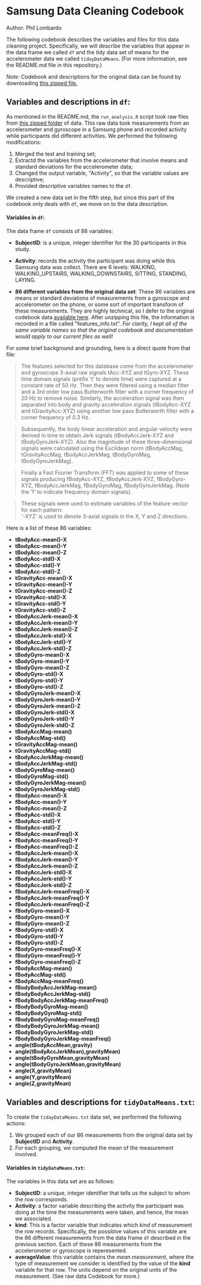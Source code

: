 # Samsung Data Cleaning Codebook
Author: Phil Lombardo


The following codebook describes the variables and files for this data cleaning project. Specifically, we will describe the variables that appear in the data frame we called `df` and the tidy data set of means for the accelerometer data we called `tidayDataMeans`.  (For more information, see the README.md file in this repository.)

*Note:*  Codebook and descriptions for the original data can be found by downloading [this zipped file.](https://d396qusza40orc.cloudfront.net/getdata%2Fprojectfiles%2FUCI%20HAR%20Dataset.zip)

## Variables and descriptions in `df`:
As mentioned in the README.md, the `run_analysis.R` script took raw files from [this zipped folder](https://d396qusza40orc.cloudfront.net/getdata%2Fprojectfiles%2FUCI%20HAR%20Dataset.zip) of data. This raw data took measurements from an accelerometer and gyroscope in a Samsung phone and recorded activity while participants did different activities. We performed the following modifications:

1. Merged the test and training set;
2. Extractd the variables from the accelerometer that involve means and standard deviations for the accelerometer data;
3. Changed the output variable, "Activity", so that the variable values are descriptive;
4. Provided descriptive variables names to the `df`.

We created a new data set in the fifth step, but since this part of the codebook only deals with `df`, we move on to the data description.

#### Variables in `df`:
The data frame `df` consists of 88 variables:

- **SubjectID**: is a unique, integer identifier for the 30 participants in this study.

- **Activity**: records the activity the participant was doing while this Samsung data was collect. There are 6 levels: WALKING, WALKING_UPSTAIRS, WALKING_DOWNSTAIRS, SITTING, STANDING, LAYING.

- **86 different variables from the original data set**: These 86 variables are means or standard deviations of measurements from a gyroscope and accelerometer on the phone, or some sort of important transform of these measurements. They are highly technical, so I defer to the original codebook data [available here](https://d396qusza40orc.cloudfront.net/getdata%2Fprojectfiles%2FUCI%20HAR%20Dataset.zip). After unzipping this file, the information is recorded in a file called "features\_info.txt". *For clarity, I kept all of the same variable names so that the original codebook and documentation would apply to our current files as well!*

For some brief background and grounding, here is a direct quote from that file:

>The features selected for this database come from the accelerometer and gyroscope 3-axial raw signals tAcc-XYZ and tGyro-XYZ. These time domain signals (prefix 't' to denote time) were captured at a constant rate of 50 Hz. Then they were filtered using a median filter and a 3rd order low pass Butterworth filter with a corner frequency of 20 Hz to remove noise. Similarly, the acceleration signal was then separated into body and gravity acceleration signals (tBodyAcc-XYZ and tGravityAcc-XYZ) using another low pass Butterworth filter with a corner frequency of 0.3 Hz. 

>Subsequently, the body linear acceleration and angular velocity were derived in time to obtain Jerk signals (tBodyAccJerk-XYZ and tBodyGyroJerk-XYZ). Also the magnitude of these three-dimensional signals were calculated using the Euclidean norm (tBodyAccMag, tGravityAccMag, tBodyAccJerkMag, tBodyGyroMag, tBodyGyroJerkMag). 

>Finally a Fast Fourier Transform (FFT) was applied to some of these signals producing fBodyAcc-XYZ, fBodyAccJerk-XYZ, fBodyGyro-XYZ, fBodyAccJerkMag, fBodyGyroMag, fBodyGyroJerkMag. (Note the 'f' to indicate frequency domain signals). 

>These signals were used to estimate variables of the feature vector for each pattern:  
'-XYZ' is used to denote 3-axial signals in the X, Y and Z directions.

Here is a list of these 86 variables:

- **tBodyAcc-mean()-X**
- **tBodyAcc-mean()-Y**
- **tBodyAcc-mean()-Z**
- **tBodyAcc-std()-X**
- **tBodyAcc-std()-Y**
- **tBodyAcc-std()-Z**
- **tGravityAcc-mean()-X**
- **tGravityAcc-mean()-Y**
- **tGravityAcc-mean()-Z**
- **tGravityAcc-std()-X**
- **tGravityAcc-std()-Y**
- **tGravityAcc-std()-Z**
- **tBodyAccJerk-mean()-X**
- **tBodyAccJerk-mean()-Y**
- **tBodyAccJerk-mean()-Z**
- **tBodyAccJerk-std()-X**
- **tBodyAccJerk-std()-Y**
- **tBodyAccJerk-std()-Z**
- **tBodyGyro-mean()-X**
- **tBodyGyro-mean()-Y**
- **tBodyGyro-mean()-Z**
- **tBodyGyro-std()-X**
- **tBodyGyro-std()-Y**
- **tBodyGyro-std()-Z**
- **tBodyGyroJerk-mean()-X**
- **tBodyGyroJerk-mean()-Y**
- **tBodyGyroJerk-mean()-Z**
- **tBodyGyroJerk-std()-X**
- **tBodyGyroJerk-std()-Y**
- **tBodyGyroJerk-std()-Z**
- **tBodyAccMag-mean()**
- **tBodyAccMag-std()**
- **tGravityAccMag-mean()**
- **tGravityAccMag-std()**
- **tBodyAccJerkMag-mean()**
- **tBodyAccJerkMag-std()**
- **tBodyGyroMag-mean()**
- **tBodyGyroMag-std()**
- **tBodyGyroJerkMag-mean()**
- **tBodyGyroJerkMag-std()**
- **fBodyAcc-mean()-X**
- **fBodyAcc-mean()-Y**
- **fBodyAcc-mean()-Z**
- **fBodyAcc-std()-X**
- **fBodyAcc-std()-Y**
- **fBodyAcc-std()-Z**
- **fBodyAcc-meanFreq()-X**
- **fBodyAcc-meanFreq()-Y**
- **fBodyAcc-meanFreq()-Z**
- **fBodyAccJerk-mean()-X**
- **fBodyAccJerk-mean()-Y**
- **fBodyAccJerk-mean()-Z**
- **fBodyAccJerk-std()-X**
- **fBodyAccJerk-std()-Y**
- **fBodyAccJerk-std()-Z**
- **fBodyAccJerk-meanFreq()-X**
- **fBodyAccJerk-meanFreq()-Y**
- **fBodyAccJerk-meanFreq()-Z**
- **fBodyGyro-mean()-X**
- **fBodyGyro-mean()-Y**
- **fBodyGyro-mean()-Z**
- **fBodyGyro-std()-X**
- **fBodyGyro-std()-Y**
- **fBodyGyro-std()-Z**
- **fBodyGyro-meanFreq()-X**
- **fBodyGyro-meanFreq()-Y**
- **fBodyGyro-meanFreq()-Z**
- **fBodyAccMag-mean()**
- **fBodyAccMag-std()**
- **fBodyAccMag-meanFreq()**
- **fBodyBodyAccJerkMag-mean()**
- **fBodyBodyAccJerkMag-std()**
- **fBodyBodyAccJerkMag-meanFreq()**
- **fBodyBodyGyroMag-mean()**
- **fBodyBodyGyroMag-std()**
- **fBodyBodyGyroMag-meanFreq()**
- **fBodyBodyGyroJerkMag-mean()**
- **fBodyBodyGyroJerkMag-std()**
- **fBodyBodyGyroJerkMag-meanFreq()**
- **angle(tBodyAccMean,gravity)**
- **angle(tBodyAccJerkMean),gravityMean)**
- **angle(tBodyGyroMean,gravityMean)**
- **angle(tBodyGyroJerkMean,gravityMean)**
- **angle(X,gravityMean)**
- **angle(Y,gravityMean)**
- **angle(Z,gravityMean)**



## Variables and descriptions for `tidyDataMeans.txt`:
To create the `tidayDataMeans.txt` data set, we performed the following actions:

1. We grouped each of our 86 measurements from the original data set by **SubjectID** and **Activity**.
2. For each grouping, we computed the _mean_ of the measurement involved.

#### Variables in `tidyDataMeans.txt`:
The variables in this data set are as follows:

- **SubjectID**: a unique, integer identifier that tells us the subject to whom the row corresponds.
- **Activity**: a factor variable describing the activity the participant was doing at the time the measurements were taken, and hence, the mean we associated.
- **kind**:  This is a factor variable that indicates which _kind_ of measurement the row records. Specifically, the possiblve values of this variable are the 86 different measurements from the data frame `df` described in the previous section.  Each of these 86 measurements from the accelerometer or gyroscope is reperesented.
- **averageValue**: this variable contains the _mean measurement_, where the type of measurement we consider is identified by the value of the **kind** variable for that row. The units depend on the original units of the measurement. (See raw data Codebook for more.)




